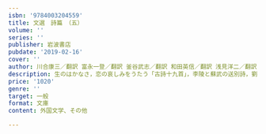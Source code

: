 ```yaml
---
isbn: '9784003204559'
title: 文選　詩篇　（五）
volume: ''
series: ''
publisher: 岩波書店
pubdate: '2019-02-16'
cover: ''
author: 川合康三／翻訳 富永一登／翻訳 釜谷武志／翻訳 和田英信／翻訳 浅見洋二／翻訳 緑川英／翻訳
description: 生のはかなさ，恋の哀しみをうたう「古詩十九首」，李陵と蘇武の送別詩，劉邦の「大風の歌」など，中国古典詩の源となった作品群．
price: '1020'
genre: ''
target: 一般
format: 文庫
content: 外国文学、その他

---
```


